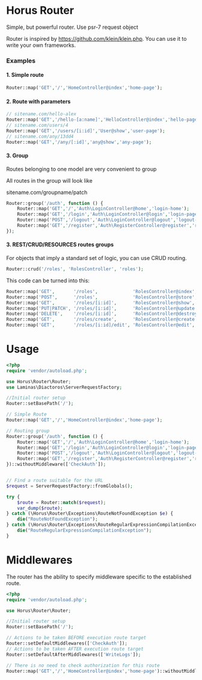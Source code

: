 # Horus Router
Simple, but powerful router. Use psr-7 request object

Router is inspired by https://github.com/klein/klein.php.  You can use it to write your own frameworks.


### Examples

#### 1. Simple route
```php
Router::map('GET','/','HomeController@index','home-page');
```

#### 2. Route with parameters
```php
// sitename.com/hello-alex
Router::map('GET','/hello-[a:name]','HelloController@index','hello-page');
// sitename.com/users/4
Router::map('GET','/users/[i:id]','User@show','user-page');
// sitename.com/any/13dd4
Router::map('GET','/any/[:id]','any@show','any-page');
```
#### 3. Group

Routes belonging to one model are very convenient to group

All routes in the group will look like

sitename.com/groupname/patch

```php
Router::group('/auth', function () {
    Router::map('GET','/','Auth\LoginController@home','login-home');
    Router::map('GET','/login','Auth\LoginController@login','login-page');
    Router::map('POST','/logout','Auth\LoginController@logout','logout-action');
    Router::map('GET','/register','Auth\RegisterController@register','registration-form');
});
```

#### 3. REST/CRUD/RESOURCES routes groups
For objects that imply a standard set of logic, you can use CRUD routing.
```php
Router::crud('/roles', 'RolesController', 'roles');
```

This code can be turned into this:

```php
Router::map('GET',       '/roles',             'RolesController@index',   'roles@index');   // index - get all records
Router::map('POST',      '/roles',             'RolesController@store',   'roles@store');   // store - add record to DB
Router::map('GET',       '/roles/[i:id]',      'RolesController@show',    'roles@show');    // show - get record by ID
Router::map('PUT|PATCH', '/roles/[i:id]',      'RolesController@update',  'roles@update');  // update - update record in DB
Router::map('DELETE',    '/roles/[i:id]',      'RolesController@destroy', 'roles@destroy'); // destroy - delete record
Router::map('GET',       '/roles/create',      'RolesController@create',  'roles@create');  // create - get creating form
Router::map('GET',       '/roles/[i:id]/edit', 'RolesController@edit',    'roles@edit');    // edit - get editing form
```

# Usage

```php
<?php
require 'vendor/autoload.php';

use Horus\Router\Router;
use Laminas\Diactoros\ServerRequestFactory;

//Initial router setup
Router::setBasePath('/');

// Simple Route
Router::map('GET','/','HomeController@index','home-page');

// Routing group
Router::group('/auth', function () {
    Router::map('GET','/','Auth\LoginController@home','login-home');
    Router::map('GET','/login','Auth\LoginController@login','login-page');
    Router::map('POST','/logout','Auth\LoginController@logout','logout-action');
    Router::map('GET','/register','Auth\RegisterController@register','registration-form');
})::withoutMiddleware(['CheckAuth']);


// Find a route suitable for the URL
$request = ServerRequestFactory::fromGlobals();

try {
    $route = Router::match($request);
    var_dump($route);
} catch (\Horus\Router\Exceptions\RouteNotFoundException $e) {
    die("RouteNotFoundException");
} catch (\Horus\Router\Exceptions\RouteRegularExpressionCompilationException $e) {
    die("RouteRegularExpressionCompilationException");
}
```

# Middlewares
The router has the ability to specify middleware specific to the established route.
```php
<?php
require 'vendor/autoload.php';

use Horus\Router\Router;

//Initial router setup
Router::setBasePath('/');

// Actions to be taken BEFORE execution route target
Router::setDefaultMiddlewares(['CheckAuth']);
// Actions to be taken AFTER execution route target
Router::setDefaultAfterMiddlewares(['WriteLogs']);

// There is no need to check authorization for this route
Router::map('GET','/','HomeController@index','home-page')::withoutMiddleware(['CheckAuth']);

```


